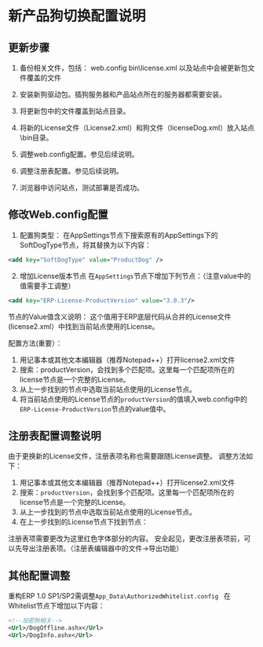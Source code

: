 # 新产品狗切换配置说明

## 更新步骤
1. 备份相关文件，包括：
    web.config
    bin\license.xml
    以及站点中会被更新包文件覆盖的文件
2. 安装新狗驱动包。插狗服务器和产品站点所在的服务器都需要安装。

3. 将更新包中的文件覆盖到站点目录。
4. 将新的License文件（License2.xml）和狗文件（licenseDog.xml）放入站点\bin目录。
5. 调整web.config配置。参见后续说明。
6. 调整注册表配置。参见后续说明。
7. 浏览器中访问站点，测试部署是否成功。

## 修改Web.config配置
1. 配置狗类型：
在AppSettings节点下搜索原有的AppSettings下的SoftDogType节点，将其替换为以下内容：
```xml
<add key="SoftDogType" value="ProductDog" />
```

2. 增加License版本节点
在```AppSettings```节点下增加下列节点：（注意value中的值需要手工调整）
```xml
<add key="ERP-License-ProductVersion" value="3.0.3"/>
```
节点的Value值含义说明：
这个值用于ERP底层代码从合并的License文件(license2.xml）中找到当前站点使用的License。

配置方法(重要）：
1. 用记事本或其他文本编辑器（推荐Notepad++）打开license2.xml文件
2. 搜索：productVersion，会找到多个匹配项。这里每一个匹配项所在的license节点是一个完整的License。
3. 从上一步找到的节点中选取当前站点使用的License节点。
4. 将当前站点使用的License节点的```productVersion```的值填入web.config中的```ERP-License-ProductVersion```节点的value值中。

## 注册表配置调整说明
由于更换新的License文件，注册表项名称也需要跟随License调整。
调整方法如下：
1. 用记事本或其他文本编辑器（推荐Notepad++）打开license2.xml文件
2. 搜索：```productVersion```，会找到多个匹配项。这里每一个匹配项所在的license节点是一个完整的License。
3. 从上一步找到的节点中选取当前站点使用的License节点。
4. 在上一步找到的License节点下找到节点：
    <dbconn appname="Default" regname="xxxERP3.0.3" />

注册表项需要更改为这里红色字体部分的内容。
安全起见，更改注册表项前，可以先导出注册表项。（注册表编辑器中的文件->导出功能）

## 其他配置调整
重构ERP 1.0 SP1/SP2需调整```App_Data\AuthorizedWhitelist.config ```
在Whitelist节点下增加以下内容：
```xml
<!--加密狗相关-->
<Url>/DogOffline.ashx</Url>
<Url>/DogInfo.ashx</Url>
```
